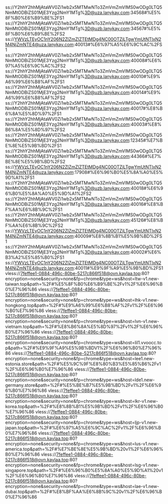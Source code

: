 ss://Y2hhY2hhMjAtaWV0Zi1wb2x5MTMwNTo3ZmVmZmVlMS0wODg0LTQ5NmMtODBiZS01MjE3Yzg2NmY1MTg%3D@uza.lanykay.com:34568#%E5%8F%B0%E6%B9%BE%2FS1
ss://Y2hhY2hhMjAtaWV0Zi1wb2x5MTMwNTo3ZmVmZmVlMS0wODg0LTQ5NmMtODBiZS01MjE3Yzg2NmY1MTg%3D@uzb.lanykay.com:34567#%E5%8F%B0%E6%B9%BE%2FS2
ss://YWVzLTEyOC1nY206N2ZlZmZlZTEtMDg4NC00OTZjLTgwYmUtNTIxN2M4NjZmNTE4@uza.lanykay.com:40013#%E6%97%A5%E6%9C%AC%2FS1
ss://Y2hhY2hhMjAtaWV0Zi1wb2x5MTMwNTo3ZmVmZmVlMS0wODg0LTQ5NmMtODBiZS01MjE3Yzg2NmY1MTg%3D@uzb.lanykay.com:40008#%E6%97%A5%E6%9C%AC%2FS2
ss://Y2hhY2hhMjAtaWV0Zi1wb2x5MTMwNTo3ZmVmZmVlMS0wODg0LTQ5NmMtODBiZS01MjE3Yzg2NmY1MTg%3D@uza.lanykay.com:40010#%E9%A6%99%E6%B8%AF%2FS1
ss://Y2hhY2hhMjAtaWV0Zi1wb2x5MTMwNTo3ZmVmZmVlMS0wODg0LTQ5NmMtODBiZS01MjE3Yzg2NmY1MTg%3D@uzb.lanykay.com:40014#%E9%A6%99%E6%B8%AF%2FS2
ss://Y2hhY2hhMjAtaWV0Zi1wb2x5MTMwNTo3ZmVmZmVlMS0wODg0LTQ5NmMtODBiZS01MjE3Yzg2NmY1MTg%3D@uza.lanykay.com:40017#%E8%B6%8A%E5%8D%97%2FS1
ss://Y2hhY2hhMjAtaWV0Zi1wb2x5MTMwNTo3ZmVmZmVlMS0wODg0LTQ5NmMtODBiZS01MjE3Yzg2NmY1MTg%3D@uzb.lanykay.com:40003#%E8%B6%8A%E5%8D%97%2FS2
ss://Y2hhY2hhMjAtaWV0Zi1wb2x5MTMwNTo3ZmVmZmVlMS0wODg0LTQ5NmMtODBiZS01MjE3Yzg2NmY1MTg%3D@uza.lanykay.com:12345#%E7%BE%8E%E5%9B%BD%2FS1
ss://Y2hhY2hhMjAtaWV0Zi1wb2x5MTMwNTo3ZmVmZmVlMS0wODg0LTQ5NmMtODBiZS01MjE3Yzg2NmY1MTg%3D@uzb.lanykay.com:44366#%E7%BE%8E%E5%9B%BD%2FS2
ss://YWVzLTEyOC1nY206N2ZlZmZlZTEtMDg4NC00OTZjLTgwYmUtNTIxN2M4NjZmNTE4@uza.lanykay.com:17908#%E6%96%B0%E5%8A%A0%E5%9D%A1%2FS1
ss://Y2hhY2hhMjAtaWV0Zi1wb2x5MTMwNTo3ZmVmZmVlMS0wODg0LTQ5NmMtODBiZS01MjE3Yzg2NmY1MTg%3D@uzb.lanykay.com:40018#%E6%96%B0%E5%8A%A0%E5%9D%A1%2FS2
ss://Y2hhY2hhMjAtaWV0Zi1wb2x5MTMwNTo3ZmVmZmVlMS0wODg0LTQ5NmMtODBiZS01MjE3Yzg2NmY1MTg%3D@uza.lanykay.com:40016#%E8%BF%AA%E6%8B%9C%2FS1
ss://Y2hhY2hhMjAtaWV0Zi1wb2x5MTMwNTo3ZmVmZmVlMS0wODg0LTQ5NmMtODBiZS01MjE3Yzg2NmY1MTg%3D@uzb.lanykay.com:45126#%E8%BF%AA%E6%8B%9C%2FS2
ss://YWVzLTEyOC1nY206N2ZlZmZlZTEtMDg4NC00OTZjLTgwYmUtNTIxN2M4NjZmNTE4@uza.lanykay.com:40009#%E8%8B%B1%E5%9B%BD%2FS1
ss://Y2hhY2hhMjAtaWV0Zi1wb2x5MTMwNTo3ZmVmZmVlMS0wODg0LTQ5NmMtODBiZS01MjE3Yzg2NmY1MTg%3D@uza.lanykay.com:40002#%E6%B3%A2%E5%85%B0%2FS1
ss://YWVzLTEyOC1nY206N2ZlZmZlZTEtMDg4NC00OTZjLTgwYmUtNTIxN2M4NjZmNTE4@uzb.lanykay.com:40011#%E9%9F%A9%E5%9B%BD%2FS1
vless://7feffee1-0884-496c-80be-5217c866f518@ovn.kaylaa.top:80?encryption=none&security=none&fp=chrome&type=ws&host=ltw-v1.new-taiwan.top&path=%2F#%E5%8F%B0%E6%B9%BE%2Fv1%2F%E6%96%B0%E7%96%86
vless://7feffee1-0884-496c-80be-5217c866f518@ovn.kaylaa.top:80?encryption=none&security=none&fp=chrome&type=ws&host=lhk-v1.new-hongkong.top&path=%2F#%E9%A6%99%E6%B8%AF%2Fv1%2F%E6%96%B0%E7%96%86
vless://7feffee1-0884-496c-80be-5217c866f518@ovn.kaylaa.top:80?encryption=none&security=none&fp=chrome&type=ws&host=lvn-v1.new-vietnam.top&path=%2F#%E8%B6%8A%E5%8D%97%2Fv1%2F%E6%96%B0%E7%96%86
vless://7feffee1-0884-496c-80be-5217c866f518@ovn.kaylaa.top:80?encryption=none&security=none&fp=chrome&type=ws&host=lil1.vvoocc.top&path=%2F#%E9%9F%A9%E5%9B%BDV1%2F%E6%96%B0%E7%96%86
vless://7feffee1-0884-496c-80be-5217c866f518@ovn.kaylaa.top:80?encryption=none&security=none&fp=chrome&type=ws&host=lee1.new-estonia.store&path=%2F#%E5%9C%9F%E8%80%B3%E5%85%B6%2Fv1%2F%E6%96%B0%E7%96%86
vless://7feffee1-0884-496c-80be-5217c866f518@ovn.kaylaa.top:80?encryption=none&security=none&fp=chrome&type=ws&host=lde1.new-germany.store&path=%2F#%E5%BE%B7%E5%9B%BD%2Fv1%2F%E6%96%B0%E7%96%86
vless://7feffee1-0884-496c-80be-5217c866f518@ovn.kaylaa.top:80?encryption=none&security=none&fp=chrome&type=ws&host=lkr-v1.new-korea.top&path=%2F#%E8%8B%B1%E5%9B%BD%2Fv1%2F%E6%96%B0%E7%96%86
vless://7feffee1-0884-496c-80be-5217c866f518@ovn.kaylaa.top:80?encryption=none&security=none&fp=chrome&type=ws&host=ljp-v1.new-japan.top&path=%2F#%E6%97%A5%E6%9C%AC%2Fv1%2F%E6%96%B0%E7%96%86
vless://7feffee1-0884-496c-80be-5217c866f518@ovn.kaylaa.top:80?encryption=none&security=none&fp=chrome&type=ws&host=lus-v1.new-america.top&path=%2F#%E7%BE%8E%E5%9B%BD%20v1%2F%E6%96%B0%E7%96%86
vless://7feffee1-0884-496c-80be-5217c866f518@ovn.kaylaa.top:80?encryption=none&security=none&fp=chrome&type=ws&host=lsg-v1.new-singapore.top&path=%2F#%E6%96%B0%E5%8A%A0%E5%9D%A1%20v1%2F%E6%96%B0%E7%96%86
vless://7feffee1-0884-496c-80be-5217c866f518@ovn.kaylaa.top:80?encryption=none&security=none&fp=chrome&type=ws&host=lae-v1.new-dubai.top&path=%2F#%E8%BF%AA%E6%8B%9C%20v1%2F%E6%96%B0%E7%96%86
